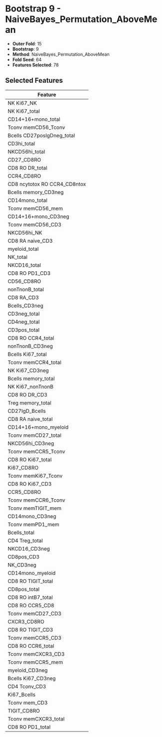 # Bootstrap 9 - NaiveBayes_Permutation_AboveMean

- **Outer Fold**: 15
- **Bootstrap**: 9
- **Method**: NaiveBayes_Permutation_AboveMean
- **Fold Seed**: 64
- **Features Selected**: 78

## Selected Features

| Feature |
|---------|
| NK Ki67_NK |
| NK Ki67_total |
| CD14+16+mono_total |
| Tconv memCD56_Tconv |
| Bcells CD27posIgDneg_total |
| CD3hi_total |
| NKCD56hi_total |
| CD27_CD8RO |
| CD8 RO DR_total |
| CCR4_CD8RO |
| CD8 ncytotox RO CCR4_CD8ntox |
| Bcells memory_CD3neg |
| CD14mono_total |
| Tconv memCD56_mem |
| CD14+16+mono_CD3neg |
| Tconv memCD56_CD3 |
| NKCD56hi_NK |
| CD8 RA naive_CD3 |
| myeloid_total |
| NK_total |
| NKCD16_total |
| CD8 RO PD1_CD3 |
| CD56_CD8RO |
| nonTnonB_total |
| CD8 RA_CD3 |
| Bcells_CD3neg |
| CD3neg_total |
| CD4neg_total |
| CD3pos_total |
| CD8 RO CCR4_total |
| nonTnonB_CD3neg |
| Bcells Ki67_total |
| Tconv memCCR4_total |
| NK Ki67_CD3neg |
| Bcells memory_total |
| NK Ki67_nonTnonB |
| CD8 RO DR_CD3 |
| Treg memory_total |
| CD27IgD_Bcells |
| CD8 RA naive_total |
| CD14+16+mono_myeloid |
| Tconv memCD27_total |
| NKCD56hi_CD3neg |
| Tconv memCCR5_Tconv |
| CD8 RO Ki67_total |
| Ki67_CD8RO |
| Tconv memKi67_Tconv |
| CD8  RO Ki67_CD3 |
| CCR5_CD8RO |
| Tconv memCCR6_Tconv |
| Tconv memTIGIT_mem |
| CD14mono_CD3neg |
| Tconv memPD1_mem |
| Bcells_total |
| CD4 Treg_total |
| NKCD16_CD3neg |
| CD8pos_CD3 |
| NK_CD3neg |
| CD14mono_myeloid |
| CD8 RO TIGIT_total |
| CD8pos_total |
| CD8 RO intB7_total |
| CD8 RO CCR5_CD8 |
| Tconv memCD27_CD3 |
| CXCR3_CD8RO |
| CD8 RO TIGIT_CD3 |
| Tconv memCCR5_CD3 |
| CD8 RO CCR6_total |
| Tconv memCXCR3_CD3 |
| Tconv memCCR5_mem |
| myeloid_CD3neg |
| Bcells Ki67_CD3neg |
| CD4 Tconv_CD3 |
| Ki67_Bcells |
| Tconv mem_CD3 |
| TIGIT_CD8RO |
| Tconv memCXCR3_total |
| CD8 RO PD1_total |
